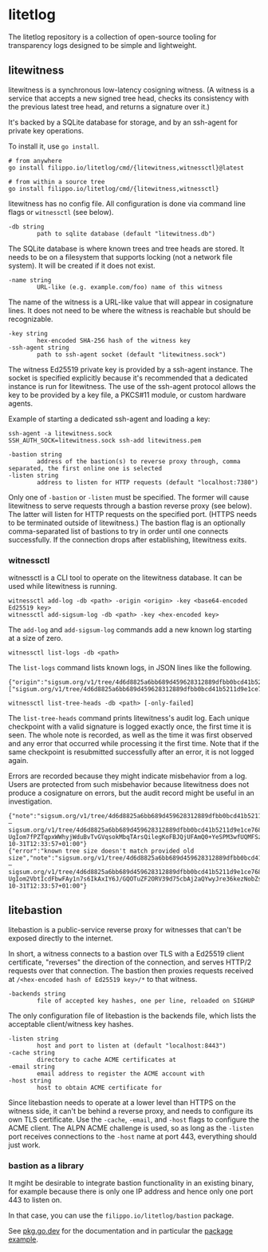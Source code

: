 # litetlog

The litetlog repository is a collection of open-source tooling for transparency
logs designed to be simple and lightweight.

## litewitness

litewitness is a synchronous low-latency cosigning witness. (A witness is a
service that accepts a new signed tree head, checks its consistency with the
previous latest tree head, and returns a signature over it.)

It's backed by a SQLite database for storage, and by an ssh-agent for private
key operations.

To install it, use `go install`.

```
# from anywhere
go install filippo.io/litetlog/cmd/{litewitness,witnessctl}@latest

# from within a source tree
go install filippo.io/litetlog/cmd/{litewitness,witnessctl}
```

litewitness has no config file. All configuration is done via command line flags
or `witnessctl` (see below).

    -db string
            path to sqlite database (default "litewitness.db")

The SQLite database is where known trees and tree heads are stored. It needs to
be on a filesystem that supports locking (not a network file system). It will be
created if it does not exist.

    -name string
            URL-like (e.g. example.com/foo) name of this witness

The name of the witness is a URL-like value that will appear in cosignature
lines. It does not need to be where the witness is reachable but should be
recognizable.

    -key string
            hex-encoded SHA-256 hash of the witness key
    -ssh-agent string
            path to ssh-agent socket (default "litewitness.sock")

The witness Ed25519 private key is provided by a ssh-agent instance. The socket
is specified explicitly because it's recommended that a dedicated instance is
run for litewitness. The use of the ssh-agent protocol allows the key to be
provided by a key file, a PKCS#11 module, or custom hardware agents.

Example of starting a dedicated ssh-agent and loading a key:

```
ssh-agent -a litewitness.sock
SSH_AUTH_SOCK=litewitness.sock ssh-add litewitness.pem
```

    -bastion string
            address of the bastion(s) to reverse proxy through, comma separated, the first online one is selected
    -listen string
            address to listen for HTTP requests (default "localhost:7380")

Only one of `-bastion` or `-listen` must be specified. The former will cause
litewitness to serve requests through a bastion reverse proxy (see below). The
latter will listen for HTTP requests on the specified port. (HTTPS needs to be
terminated outside of litewitness.) The bastion flag is an optionally
comma-separated list of bastions to try in order until one connects
successfully. If the connection drops after establishing, litewitness exits.

### witnessctl

witnessctl is a CLI tool to operate on the litewitness database. It can be used
while litewitness is running.

    witnessctl add-log -db <path> -origin <origin> -key <base64-encoded Ed25519 key>
    witnessctl add-sigsum-log -db <path> -key <hex-encoded key>

The `add-log` and `add-sigsum-log` commands add a new known log starting at a
size of zero.

    witnessctl list-logs -db <path>

The `list-logs` command lists known logs, in JSON lines like the following.

    {"origin":"sigsum.org/v1/tree/4d6d8825a6bb689d459628312889dfbb0bcd41b5211d9e1ce768b0ff0309e562","size":5,"root_hash":"QrtXrQZCCvpIgsSmOsah7HdICzMLLyDfxToMql9WTjY=","keys":["sigsum.org/v1/tree/4d6d8825a6bb689d459628312889dfbb0bcd41b5211d9e1ce768b0ff0309e562+5202289b+Af/cLU2Y5BJNP+r3iMDC+av9eWCD0fBJVDfzAux5zxAP"]}

    witnessctl list-tree-heads -db <path> [-only-failed]

The `list-tree-heads` command prints litewitness's audit log. Each unique
checkpoint with a valid signature is logged exactly once, the first time it is
seen. The whole note is recorded, as well as the time it was first observed and
any error that occurred while processing it the first time. Note that if the
same checkpoint is resubmitted successfully after an error, it is not logged
again.

Errors are recorded because they might indicate misbehavior from a log. Users
are protected from such misbehavior because litewitness does not produce a
cosignature on errors, but the audit record might be useful in an investigation.

    {"note":"sigsum.org/v1/tree/4d6d8825a6bb689d459628312889dfbb0bcd41b5211d9e1ce768b0ff0309e562\n1\nKgAAAAAAAAAAAAAAAAAAAAAAAAAAAAAAAAAAAAAAAAA=\n\n— sigsum.org/v1/tree/4d6d8825a6bb689d459628312889dfbb0bcd41b5211d9e1ce768b0ff0309e562 UgIom7fPZTqpxWWhyjWduBvTvGVqsokMbqTArsQilegKoFBJQjUFAmQ0+YeSPM3wfUQMFSzVnnNuWRTYrajXpNUbIQY=\n","origin":"sigsum.org/v1/tree/4d6d8825a6bb689d459628312889dfbb0bcd41b5211d9e1ce768b0ff0309e562","time":"2023-10-31T12:33:57+01:00"}
    {"error":"known tree size doesn't match provided old size","note":"sigsum.org/v1/tree/4d6d8825a6bb689d459628312889dfbb0bcd41b5211d9e1ce768b0ff0309e562\n3\nRcCI1Nk56ZcSmIEfIn0SleqtV7uvrlXNccFx595Iwl0=\n\n— sigsum.org/v1/tree/4d6d8825a6bb689d459628312889dfbb0bcd41b5211d9e1ce768b0ff0309e562 UgIom2VbtIcdFbwFAy1n7s6IkAxIY6J/GQOTuZF2ORV39d75cbAj2aQYwyJre36kezNobZs4SUUdrcawfAB8WVrx6go=\n","origin":"sigsum.org/v1/tree/4d6d8825a6bb689d459628312889dfbb0bcd41b5211d9e1ce768b0ff0309e562","time":"2023-10-31T12:33:57+01:00"}

## litebastion

litebastion is a public-service reverse proxy for witnesses that can't be
exposed directly to the internet.

In short, a witness connects to a bastion over TLS with a Ed25519 client
certificate, "reverses" the direction of the connection, and serves HTTP/2
requests over that connection. The bastion then proxies requests received at
`/<hex-encoded hash of Ed25519 key>/*` to that witness.

    -backends string
            file of accepted key hashes, one per line, reloaded on SIGHUP

The only configuration file of litebastion is the backends file, which lists the
acceptable client/witness key hashes.

    -listen string
            host and port to listen at (default "localhost:8443")
    -cache string
            directory to cache ACME certificates at
    -email string
            email address to register the ACME account with
    -host string
            host to obtain ACME certificate for

Since litebastion needs to operate at a lower level than HTTPS on the witness
side, it can't be behind a reverse proxy, and needs to configure its own TLS
certificate. Use the `-cache`, `-email`, and `-host` flags to configure the ACME
client. The ALPN ACME challenge is used, so as long as the `-listen` port
receives connections to the `-host` name at port 443, everything should just
work.

### bastion as a library

It mgiht be desirable to integrate bastion functionality in an existing binary,
for example because there is only one IP address and hence only one port 443 to
listen on.

In that case, you can use the `filippo.io/litetlog/bastion` package.

See [pkg.go.dev](https://pkg.go.dev/filippo.io/litetlog/bastion) for the
documentation and in particular the [package
example](https://pkg.go.dev/filippo.io/litetlog/bastion#example-package).
